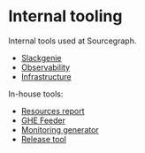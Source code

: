 # Internal tooling

Internal tools used at Sourcegraph.

- [Slackgenie](./slackgenie.md)
- [Observability](observability/index.md)
- [Infrastructure](infrastructure/index.md)

In-house tools:

- [Resources report](./resources_report.md)
- [GHE Feeder](./ghe_feeder.md)
- [Monitoring generator](https://docs.sourcegraph.com/dev/background-information/observability/monitoring-generator)
- [Release tool](./release.md)
